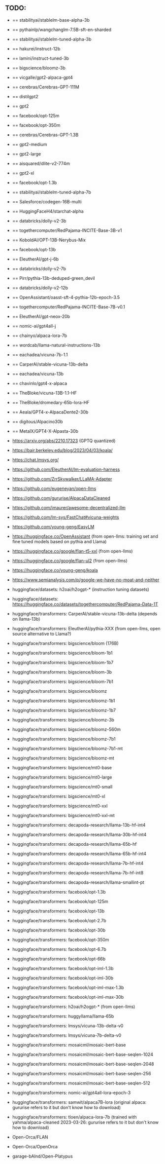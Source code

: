 ## TODO:

* == stabilityai/stablelm-base-alpha-3b
* == pythainlp/wangchanglm-7.5B-sft-en-sharded
* == stabilityai/stablelm-tuned-alpha-3b
* == hakurei/instruct-12b
* == lamini/instruct-tuned-3b
* == bigscience/bloomz-3b
* == vicgalle/gpt2-alpaca-gpt4
* == cerebras/Cerebras-GPT-111M
* == distilgpt2
* == gpt2
* == facebook/opt-125m
* == facebook/opt-350m
* == cerebras/Cerebras-GPT-1.3B
* == gpt2-medium
* == gpt2-large
* == aisquared/dlite-v2-774m
* == gpt2-xl
* == facebook/opt-1.3b
* == stabilityai/stablelm-tuned-alpha-7b
* == Salesforce/codegen-16B-multi
* == HuggingFaceH4/starchat-alpha
* == databricks/dolly-v2-3b
* == togethercomputer/RedPajama-INCITE-Base-3B-v1
* == KoboldAI/OPT-13B-Nerybus-Mix
* == facebook/opt-13b
* == EleutherAI/gpt-j-6b
* == databricks/dolly-v2-7b
* == Pirr/pythia-13b-deduped-green_devil
* == databricks/dolly-v2-12b
* == OpenAssistant/oasst-sft-4-pythia-12b-epoch-3.5
* == togethercomputer/RedPajama-INCITE-Base-7B-v0.1
* == EleutherAI/gpt-neox-20b
* == nomic-ai/gpt4all-j
* == chainyo/alpaca-lora-7b
* == wordcab/llama-natural-instructions-13b
* == eachadea/vicuna-7b-1.1
* == CarperAI/stable-vicuna-13b-delta
* == eachadea/vicuna-13b
* == chavinlo/gpt4-x-alpaca
* == TheBloke/vicuna-13B-1.1-HF
* == TheBloke/dromedary-65b-lora-HF
* == Aeala/GPT4-x-AlpacaDente2-30b
* == digitous/Alpacino30b
* == MetaIX/GPT4-X-Alpasta-30b

* https://arxiv.org/abs/2210.17323 (GPTQ quantized)
* https://bair.berkeley.edu/blog/2023/04/03/koala/
* https://chat.lmsys.org/
* https://github.com/EleutherAI/lm-evaluation-harness
* https://github.com/ZrrSkywalker/LLaMA-Adapter
* https://github.com/eugeneyan/open-llms
* https://github.com/gururise/AlpacaDataCleaned 
* https://github.com/imaurer/awesome-decentralized-llm
* https://github.com/lm-sys/FastChat#vicuna-weights
* https://github.com/young-geng/EasyLM
* https://huggingface.co/OpenAssistant (from open-llms: training set and fine tuned models based on pythia and Llama)
* https://huggingface.co/google/flan-t5-xxl (from open-llms)
* https://huggingface.co/google/flan-ul2 (from open-llms)
* https://huggingface.co/young-geng/koala
* https://www.semianalysis.com/p/google-we-have-no-moat-and-neither
* huggingface/datasets: h2oai/h2ogpt-* (instruction tuning datasets)
* huggingface/datasets: https://huggingface.co/datasets/togethercomputer/RedPajama-Data-1T
* huggingface/transformers: CarperAI/stable-vicuna-13b-delta (depends on llama-13b)
* huggingface/transformers: EleutherAI/pythia-XXX  (from open-llms, open source alternative to Llama?)
* huggingface/transformers: bigscience/bloom (176B) 
* huggingface/transformers: bigscience/bloom-1b1 
* huggingface/transformers: bigscience/bloom-1b7 
* huggingface/transformers: bigscience/bloom-3b 
* huggingface/transformers: bigscience/bloom-7b1 
* huggingface/transformers: bigscience/bloomz 
* huggingface/transformers: bigscience/bloomz-1b1 
* huggingface/transformers: bigscience/bloomz-1b7 
* huggingface/transformers: bigscience/bloomz-3b 
* huggingface/transformers: bigscience/bloomz-560m
* huggingface/transformers: bigscience/bloomz-7b1 
* huggingface/transformers: bigscience/bloomz-7b1-mt 
* huggingface/transformers: bigscience/bloomz-mt 
* huggingface/transformers: bigscience/mt0-base 
* huggingface/transformers: bigscience/mt0-large 
* huggingface/transformers: bigscience/mt0-small 
* huggingface/transformers: bigscience/mt0-xl 
* huggingface/transformers: bigscience/mt0-xxl 
* huggingface/transformers: bigscience/mt0-xxl-mt 
* huggingface/transformers: decapoda-research/llama-13b-hf-int4
* huggingface/transformers: decapoda-research/llama-30b-hf-int4
* huggingface/transformers: decapoda-research/llama-65b-hf
* huggingface/transformers: decapoda-research/llama-65b-hf-int4
* huggingface/transformers: decapoda-research/llama-7b-hf-int4
* huggingface/transformers: decapoda-research/llama-7b-hf-int8
* huggingface/transformers: decapoda-research/llama-smallint-pt
* huggingface/transformers: facebook/opt-1.3b 
* huggingface/transformers: facebook/opt-125m 
* huggingface/transformers: facebook/opt-13b 
* huggingface/transformers: facebook/opt-2.7b 
* huggingface/transformers: facebook/opt-30b 
* huggingface/transformers: facebook/opt-350m 
* huggingface/transformers: facebook/opt-6.7b 
* huggingface/transformers: facebook/opt-66b 
* huggingface/transformers: facebook/opt-iml-1.3b 
* huggingface/transformers: facebook/opt-iml-30b 
* huggingface/transformers: facebook/opt-iml-max-1.3b 
* huggingface/transformers: facebook/opt-iml-max-30b 
* huggingface/transformers: h2oai/h2ogpt-* (from open-llms)
* huggingface/transformers: huggyllama/llama-65b 
* huggingface/transformers: lmsys/vicuna-13b-delta-v0 
* huggingface/transformers: lmsys/vicuna-7b-delta-v0  
* huggingface/transformers: mosaicml/mosaic-bert-base
* huggingface/transformers: mosaicml/mosaic-bert-base-seqlen-1024
* huggingface/transformers: mosaicml/mosaic-bert-base-seqlen-2048
* huggingface/transformers: mosaicml/mosaic-bert-base-seqlen-256
* huggingface/transformers: mosaicml/mosaic-bert-base-seqlen-512
* huggingface/transformers: nomic-ai/gpt4all-lora-epoch-3 
* huggingface/transformers: samwit/alpaca7B-lora  (original alpaca: gururise refers to it but don't know how to download)
* huggingface/transformers: tloen/alpaca-lora-7b  (trained with yahma/alpaca-cleaned 2023-03-26: gururise refers to it but don't know how to download)
* Open-Orca/FLAN
* Open-Orca/OpenOrca
* garage-bAInd/Open-Platypus

